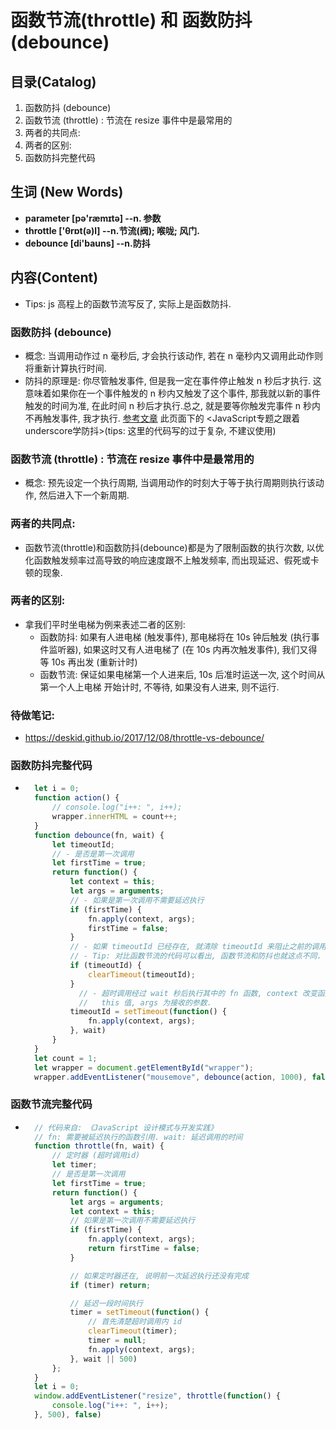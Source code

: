 # 函数节流(throttle) 和 函数防抖(debounce)


## 目录(Catalog)
1. 函数防抖 (debounce)
1. 函数节流 (throttle) : 节流在 resize 事件中是最常用的
1. 两者的共同点:
1. 两者的区别:
1. 函数防抖完整代码



## 生词 (New Words)
- **parameter [pə'ræmɪtə] --n. 参数**
- **throttle ['θrɒt(ə)l] --n.节流(阀); 喉咙; 风门.**
- **debounce [di'bauns] --n.防抖**



## 内容(Content)
- Tips: js 高程上的函数节流写反了, 实际上是函数防抖.

### 函数防抖 (debounce)
- 概念: 当调用动作过 n 毫秒后, 才会执行该动作,
  若在 n 毫秒内又调用此动作则将重新计算执行时间.
- 防抖的原理是: 你尽管触发事件, 但是我一定在事件停止触发 n 秒后才执行.
  这意味着如果你在一个事件触发的 n 秒内又触发了这个事件, 那我就以新的事件触发的时间为准,
  在此时间 n 秒后才执行.总之, 就是要等你触发完事件 n 秒内不再触发事件, 我才执行.
  [参考文章](https://github.com/mqyqingfeng/Blog) 此页面下的 
  <JavaScript专题之跟着underscore学防抖>(tips: 这里的代码写的过于复杂, 不建议使用)

### 函数节流 (throttle) : 节流在 resize 事件中是最常用的
- 概念: 预先设定一个执行周期, 当调用动作的时刻大于等于执行周期则执行该动作,
  然后进入下一个新周期.

### 两者的共同点:
- 函数节流(throttle)和函数防抖(debounce)都是为了限制函数的执行次数,
  以优化函数触发频率过高导致的响应速度跟不上触发频率, 而出现延迟、假死或卡顿的现象.

### 两者的区别:
- 拿我们平时坐电梯为例来表述二者的区别:
    + 函数防抖: 如果有人进电梯 (触发事件), 那电梯将在 10s 钟后触发 (执行事件监听器),
      如果这时又有人进电梯了 (在 10s 内再次触发事件), 我们又得等 10s 再出发 (重新计时)
    + 函数节流: 保证如果电梯第一个人进来后, 10s 后准时运送一次, 这个时间从第一个人上电梯
      开始计时, 不等待, 如果没有人进来, 则不运行.


### 待做笔记:
- https://deskid.github.io/2017/12/08/throttle-vs-debounce/



### 函数防抖完整代码
- ```js
    let i = 0;
    function action() {
        // console.log("i++: ", i++);
        wrapper.innerHTML = count++;
    }
    function debounce(fn, wait) {
        let timeoutId;
        // - 是否是第一次调用
        let firstTime = true;
        return function() {
            let context = this;
            let args = arguments;
            // - 如果是第一次调用不需要延迟执行
            if (firstTime) {
                fn.apply(context, args);
                firstTime = false;
            }
            // - 如果 timeoutId 已经存在, 就清除 timeoutId 来阻止之前的调用被执行.
            // - Tip: 对比函数节流的代码可以看出, 函数节流和防抖也就这点不同.
            if (timeoutId) {
                clearTimeout(timeoutId);
            }
              // - 超时调用经过 wait 秒后执行其中的 fn 函数, context 改变函数的
              //   this 值, args 为接收的参数.
            timeoutId = setTimeout(function() {
                fn.apply(context, args);
            }, wait)
        }
    }
    let count = 1;
    let wrapper = document.getElementById("wrapper");
    wrapper.addEventListener("mousemove", debounce(action, 1000), false);
  ```


### 函数节流完整代码
- ```js
    // 代码来自: 《JavaScript 设计模式与开发实践》
    // fn: 需要被延迟执行的函数引用. wait: 延迟调用的时间
    function throttle(fn, wait) {
        // 定时器 (超时调用id)
        let timer;
        // 是否是第一次调用
        let firstTime = true;
        return function() {
            let args = arguments;
            let context = this;
            // 如果是第一次调用不需要延迟执行
            if (firstTime) {
                fn.apply(context, args);
                return firstTime = false;
            }

            // 如果定时器还在, 说明前一次延迟执行还没有完成
            if (timer) return;

            // 延迟一段时间执行
            timer = setTimeout(function() {
                // 首先清楚超时调用内 id
                clearTimeout(timer);
                timer = null;
                fn.apply(context, args);
            }, wait || 500)
        };
    }
    let i = 0;
    window.addEventListener("resize", throttle(function() {
        console.log("i++: ", i++);
    }, 500), false)
  ```
